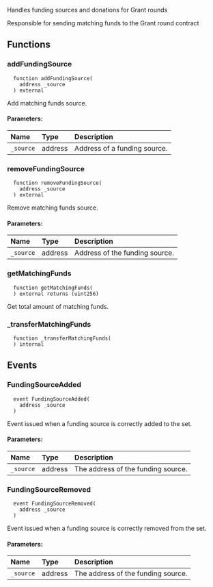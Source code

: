 Handles funding sources and donations for Grant rounds

Responsible for sending matching funds to the Grant round contract

## Functions
### addFundingSource
```solidity
  function addFundingSource(
    address _source
  ) external
```

Add matching funds source.

#### Parameters:
| Name | Type | Description                                                          |
| :--- | :--- | :------------------------------------------------------------------- |
|`_source` | address | Address of a funding source.

### removeFundingSource
```solidity
  function removeFundingSource(
    address _source
  ) external
```

Remove matching funds source.

#### Parameters:
| Name | Type | Description                                                          |
| :--- | :--- | :------------------------------------------------------------------- |
|`_source` | address | Address of the funding source.

### getMatchingFunds
```solidity
  function getMatchingFunds(
  ) external returns (uint256)
```

Get total amount of matching funds.


### _transferMatchingFunds
```solidity
  function _transferMatchingFunds(
  ) internal
```




## Events
### FundingSourceAdded
```solidity
  event FundingSourceAdded(
    address _source
  )
```
Event issued when a funding source is correctly added to the set.


#### Parameters:
| Name                           | Type          | Description                                    |
| :----------------------------- | :------------ | :--------------------------------------------- |
|`_source`| address | The address of the funding source.
### FundingSourceRemoved
```solidity
  event FundingSourceRemoved(
    address _source
  )
```
Event issued when a funding source is correctly removed from the set.


#### Parameters:
| Name                           | Type          | Description                                    |
| :----------------------------- | :------------ | :--------------------------------------------- |
|`_source`| address | The address of the funding source.
